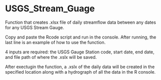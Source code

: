 # USGS_Stream_Guage
Function that creates .xlsx file of daily streamflow data between any dates for any USGS Stream Gauge.

Copy and paste the Rcode script and run in the console. After running, the last line is an example of how to use the function. 

4 inputs are required: the USGS Gauge Station code, start date, end date, and file path of where the .xslx will be saved. 

After exectugin the function, a .xslx of the daily data will be created in the specified location along with a hydrograph of all the data in the R console.
